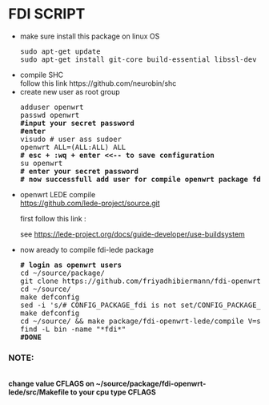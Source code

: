 # FDI SCRIPT
<ul>
<li>make sure install this package on linux OS</li>
<pre>
sudo apt-get update
sudo apt-get install git-core build-essential libssl-dev libncurses5-dev unzip gawk zlib1g-dev automake cmake gettext
</pre>
<li>compile SHC</li>
follow this link https://github.com/neurobin/shc
<li>create new user as root group</li>
<pre>
adduser openwrt
passwd openwrt
<strong>#input your secret password</strong>
<strong>#enter</strong>
visudo # user ass sudoer
openwrt ALL=(ALL:ALL) ALL
<strong># esc + :wq + enter <<-- to save configuration</strong>
su openwrt
<strong># enter your secret password</strong>
<strong># now successfull add user for compile openwrt package fdi</strong>
</pre>
<li>openwrt LEDE compile</li>
<a href="https://github.com/lede-project/source.git">https://github.com/lede-project/source.git</a>
<p>first follow this link :</p>
<p>see <a href="https://lede-project.org/docs/guide-developer/use-buildsystem">https://lede-project.org/docs/guide-developer/use-buildsystem</a></p>
<li>now aready to compile fdi-lede package</li>
<pre>
<strong># login as openwrt users</strong>
cd ~/source/package/
git clone https://github.com/friyadhibiermann/fdi-openwrt-lede.git
cd ~/source/
make defconfig
sed -i 's/# CONFIG_PACKAGE_fdi is not set/CONFIG_PACKAGE_fdi=y/g' .config
make defconfig
cd ~/source/ && make package/fdi-openwrt-lede/compile V=s
find -L bin -name "*fdi*"
<strong>#DONE</strong>
</pre>
</ul>
<h3>NOTE:</h3><br>
<strong>change value CFLAGS on ~/source/package/fdi-openwrt-lede/src/Makefile to your cpu type CFLAGS</stong>
